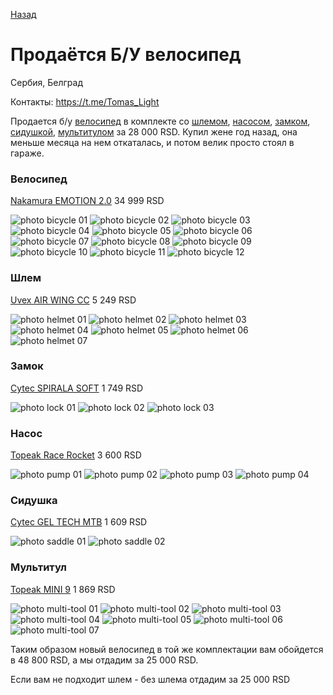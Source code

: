 [Назад](./README.md)

# Продаётся Б/У велосипед

Сербия, Белград

Контакты: https://t.me/Tomas_Light

Продается б/у [велосипед](#bicycle) в комплекте со [шлемом](#helmet), [насосом](#pump), [замком](#lock), [сидушкой](#saddle), [мультитулом](#multi-tool) за 28 000 RSD.
Купил жене год назад, она меньше месяца на нем откаталась, и потом велик просто стоял в гараже.

### <a name="bicycle"></a> Велосипед

[Nakamura EMOTION 2.0](https://www.intersport.rs/nakamura-emotion-2-0-zenski-mtb-bicikl-593462) 34 999 RSD

![photo bicycle 01](photos/bicycle_01.jpg)
![photo bicycle 02](photos/bycicle_02.jpg)
![photo bicycle 03](photos/bycicle_03.jpg)
![photo bicycle 04](photos/bycicle_04.jpg)
![photo bicycle 05](photos/bycicle_05.jpg)
![photo bicycle 06](photos/bycicle_06.jpg)
![photo bicycle 07](photos/bycicle_07.jpg)
![photo bicycle 08](photos/bycicle_08.jpg)
![photo bicycle 09](photos/bycicle_09.jpg)
![photo bicycle 10](photos/bycicle_10.jpg)
![photo bicycle 11](photos/bycicle_11.jpg)
![photo bicycle 12](photos/bycicle_12.jpg)

### <a name="helmet"></a> Шлем

[Uvex AIR WING CC](https://www.intersport.rs/uvex-air-wing-cc-kaciga-586097) 5 249 RSD

![photo helmet 01](photos/helmet_01.jpg)
![photo helmet 02](photos/helmet_02.jpg)
![photo helmet 03](photos/helmet_03.jpg)
![photo helmet 04](photos/helmet_04.jpg)
![photo helmet 05](photos/helmet_05.jpg)
![photo helmet 06](photos/helmet_06.jpg)
![photo helmet 07](photos/helmet_07.jpg)

### <a name="lock"></a> Замок

[Cytec SPIRALA SOFT](https://www.intersport.rs/cytec-spirala-soft-brava-za-bicikl-596393) 1 749 RSD

![photo lock 01](photos/lock_01.jpg)
![photo lock 02](photos/lock_02.jpg)
![photo lock 03](photos/lock_03.jpg)

### <a name="pump"></a> Насос

[Topeak Race Rocket](https://fanatic.rs/pumpa-za-bicikl-topeak-race-rocket.html) 3 600 RSD

![photo pump 01](photos/pump_01.jpg)
![photo pump 02](photos/pump_02.jpg)
![photo pump 03](photos/pump_03.jpg)
![photo pump 04](photos/pump_04.jpg)

### <a name="saddle"></a> Сидушка

[Cytec GEL TECH MTB](https://www.intersport.rs/cytec-gel-tech-mtb-pokrivac-za-sediste-77472) 1 609 RSD

![photo saddle 01](photos/saddle_01.jpg)
![photo saddle 02](photos/saddle_02.jpg)

### <a name="multi-tool"></a> Мультитул

[Topeak MINI 9](https://www.intersport.rs/topeak-mini-9-alat-296964) 1 869 RSD

![photo multi-tool 01](photos/multi-tool_01.jpg)
![photo multi-tool 02](photos/multi-tool_02.jpg)
![photo multi-tool 03](photos/multi-tool_03.jpg)
![photo multi-tool 04](photos/multi-tool_04.jpg)
![photo multi-tool 05](photos/multi-tool_05.jpg)
![photo multi-tool 06](photos/multi-tool_06.jpg)
![photo multi-tool 07](photos/multi-tool_07.jpg)


Таким образом новый велосипед в той же комплектации вам обойдется в 48 800 RSD, а мы отдадим за 25 000 RSD.

Если вам не подходит шлем - без шлема отдадим за 25 000 RSD
